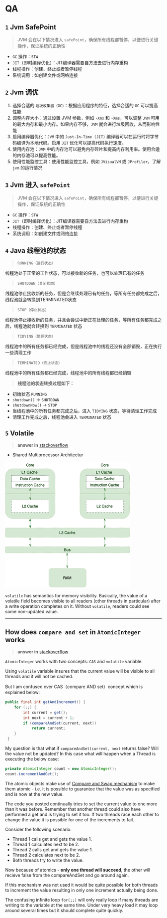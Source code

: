 # QA

## `1` Jvm SafePoint

> JVM 会在以下情况进入 `safePoint`，确保所有线程都暂停，以便进行关键操作，保证系统的正确性

- `GC` 操作：`STW`
- `JIT`（即时编译优化）：JIT编译器需要自方法去进行内存重构
- 线程操作：创建、终止或者暂停线程
- 系统调用：如创建文件或网络连接

## `2` Jvm 调优

1. 选择合适的 `垃圾收集器（GC）`：根据应用程序的特征，选择合适的 `GC` 可以提高性能
2. 调整内存大小：通过设置 JVM 参数，例如 `-Xmx` 和 `-Xms`，可以调整 `JVM` 可用的最大内存和最小内存。如果内存不够，`JVM` 就会进行垃圾回收，从而影响性能
3. 启用编译器优化：`JVM` 中的 `Just-In-Time (JIT)` 编译器可以在运行时将字节码编译为本地代码。启用 `JIT` 优化可以提高代码执行速度。
4. 使用内存池：`JVM` 中的内存池可以避免内存碎片和提高内存利用率。使用合适的内存池可以提高性能。
5. 使用性能监控工具：使用性能监控工具，例如 `JVisualVM` 或 `JProfiler`，了解 `jvm` 的运行情况

## `3` Jvm 进入 `safePoint`

> JVM 会在以下情况进入 `safePoint`，确保所有线程都暂停，以便进行关键操作，保证系统的正确性

- `GC` 操作：`STW`
- `JIT`（即时编译优化）：JIT编译器需要自方法去进行内存重构
- 线程操作：创建、终止或者暂停线程
- 系统调用：如创建文件或网络连接

## `4` Java 线程池的状态

> `RUNNING（运行状态）`

线程池处于正常的工作状态，可以接收新的任务，也可以处理已有的任务

> `SHUTDOWN（关闭状态）`

线程池停止接收新的任务，但是会继续处理已有的任务，等所有任务都完成之后，线程池就会转换到TERMINATED状态

> `STOP（停止状态）`

线程池停止接收新的任务，并且会尝试中断正在处理的任务，等所有任务都完成之后，线程池就会转换到 `TERMINATED` 状态

> `TIDYING（整理状态）`

线程池中的所有任务都已经完成，但是线程池中的线程还没有全部销毁，正在执行一些清理工作

> `TERMINATED（终止状态）`

线程池中的所有任务都已经完成，线程池中的所有线程都已经销毁

> **线程池的状态转换过程如下：**

- 初始状态 `RUNNING`
- `shutdown()` -> `SHUTDOWN`
- `shutdownNow()` -> `STOP`
- 当线程池中的所有任务都完成之后，进入 `TIDYING` 状态，等待清理工作完成
- 清理工作完成之后，线程池会进入 `TERMINATED` 状态

## `5` Volatile

> **answer in** [stackoverflow](https://stackoverflow.com/questions/106591/what-is-the-volatile-keyword-useful-for)

- Shared Multiprocessor Architectur

![](img/cpu.webp)

`volatile` has semantics for memory visibility. Basically, the value of a volatile field becomes visible to all readers (other threads in particular) after a write operation completes on it. Without `volatile`, readers could see some non-updated value.

___

## How does  `compare and set` in `AtomicInteger` works

>  **answer in** [stackoverflow](https://stackoverflow.com/questions/32634280/how-does-compare-and-set-in-atomicinteger-works)

`AtomicInteger` works with two concepts: `CAS` and `volatile` variable.

Using `volatile` variable insures that the current value will be visible to all threads and it will not be cached.

But I am confused over CAS（compare AND set）concept which is explained below:

```java
public final int getAndIncrement() {
    for (;;) {
        int current = get();
        int next = current + 1;
        if (compareAndSet(current, next))
            return current;
    }
 }
```

My question is that what if `compareAndSet(current, next` returns false? Will the value not be updated? In this case what will happen when a Thread is executing the below case:

```java
private AtomicInteger count = new AtomicInteger();
count.incrementAndGet();
```


The atomic objects make use of [Compare and Swap mechanism](https://www.wikiwand.com/en/Compare-and-swap) to make them atomic - i.e. it is possible to guarantee that the value was as specified and is now at the new value.

The code you posted continually tries to set the current value to one more than it was before. Remember that another thread could also have performed a get and is trying to set it too. If two threads race each other to change the value it is possible for one of the increments to fail.

Consider the following scenario:

- Thread 1 calls get and gets the value 1.
- Thread 1 calculates next to be 2.
- Thread 2 calls get and gets the value 1.
- Thread 2 calculates next to be 2.
- Both threads try to write the value.

Now because of atomics - **only one thread will succeed**, the other will recieve false from the compareAndSet and go around again.

If this mechanism was not used it would be quite possible for both threads to increment the value resulting in only one increment actually being done.

The confusing infinite loop `for(;;)` will only really loop if many threads are writing to the variable at the same time. Under very heavy load it may loop around several times but it should complete quite quickly.

